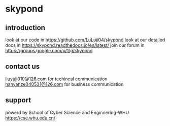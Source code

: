 # skypond

## introduction
look at our code in https://github.com/LuLuji04/skypond
look at our detailed docs in https://skypond.readthedocs.io/en/latest/
join our forum in https://groups.google.com/u/1/g/skypond

## contact us
liuyuji010@126.com for techincal communication
hanyanze040531@126.com for business communication

## support
powerd by School of Cyber Science and Enginnering-WHU
https://cse.whu.edu.cn/